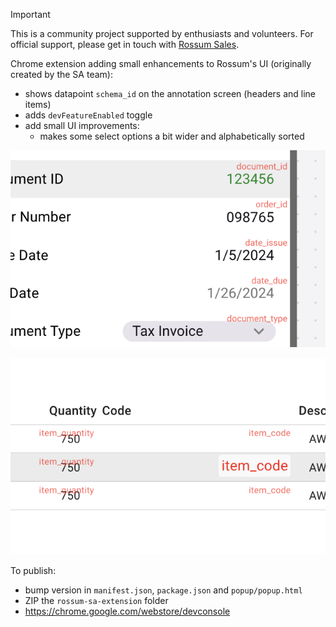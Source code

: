 > [!IMPORTANT]
> This is a community project supported by enthusiasts and volunteers. For official support, please get in touch with [Rossum Sales](https://rossum.ai/form/contact/).

Chrome extension adding small enhancements to Rossum's UI (originally created by the SA team):

- shows datapoint `schema_id` on the annotation screen (headers and line items)
- adds `devFeatureEnabled` toggle
- add small UI improvements:
  - makes some select options a bit wider and alphabetically sorted

![header fields](./assets/header_fields.png)

![line items](./assets/line_items.png)

To publish:

- bump version in `manifest.json`, `package.json` and `popup/popup.html`
- ZIP the `rossum-sa-extension` folder
- https://chrome.google.com/webstore/devconsole
